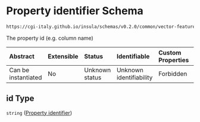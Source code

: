 # Property identifier Schema

```txt
https://cgi-italy.github.io/insula/schemas/v0.2.0/common/vector-feature-property.schema.json#/$defs/common/properties/id
```

The property id (e.g. column name)

| Abstract            | Extensible | Status         | Identifiable            | Custom Properties | Additional Properties | Access Restrictions | Defined In                                                                                                         |
| :------------------ | :--------- | :------------- | :---------------------- | :---------------- | :-------------------- | :------------------ | :----------------------------------------------------------------------------------------------------------------- |
| Can be instantiated | No         | Unknown status | Unknown identifiability | Forbidden         | Allowed               | none                | [vector-feature-property.schema.json\*](schemas/common/vector-feature-property.schema.json) |

## id Type

`string` ([Property identifier](vector-feature-property-defs-vector-feature-property-common-attributes-properties-property-identifier.md))
